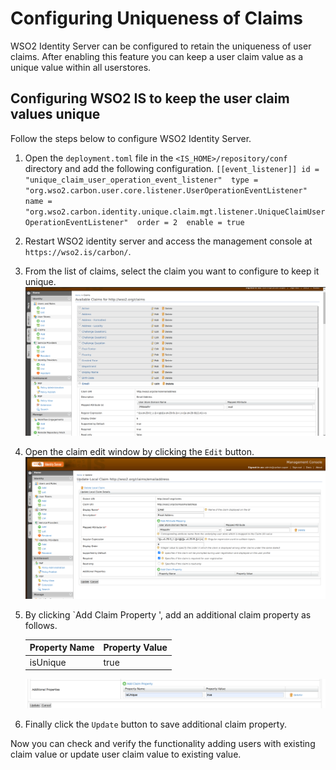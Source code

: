 # Configuring Uniqueness of Claims

WSO2 Identity Server can be configured to retain the uniqueness of user claims.
After enabling this feature you can keep a user claim value as a unique value within all userstores.

## Configuring WSO2 IS to keep the user claim values unique

Follow the steps below to configure WSO2 Identity Server.

1.	Open the `deployment.toml` file in the `<IS_HOME>/repository/conf` directory and add the following configuration.
        ```
       [[event_listener]] id = "unique_claim_user_operation_event_listener" 
       type = "org.wso2.carbon.user.core.listener.UserOperationEventListener"
       name = "org.wso2.carbon.identity.unique.claim.mgt.listener.UniqueClaimUserOperationEventListener" 
       order = 2 
       enable = true
        ```
2.	Restart WSO2 identity server and access the management console at `https://wso2.is/carbon/`. 

3.  From the list of claims, select the claim you want to configure to keep it unique.
    ![select-claim-from-list](../assets/img/learn/multi-attribute-login/select-claim-from-list.png)
    
4. Open the claim edit window by clicking the `Edit` button.
   ![claim-edite-window](../assets/img/learn/multi-attribute-login/claim-edite-window.png)
   
5. By clicking `Add Claim Property ', add an additional claim property as follows.
        <table>
        <thead>
            <tr class="header">
                <th>Property Name</th>
                <th>Property Value</th>
            </tr>
        </thead>
        <tbody>
            <tr class="odd">
                <td>isUnique</td>
                <td>true</td>
            </tr>
        </tbody>
    </table>

   ![additional-claim-properties](../assets/img/learn/multi-attribute-login/additional-claim-properties.png)

6. Finally click the `Update` button to save additional claim property. 

Now you can check and verify the functionality adding users with existing claim value or update user claim value to existing value.

